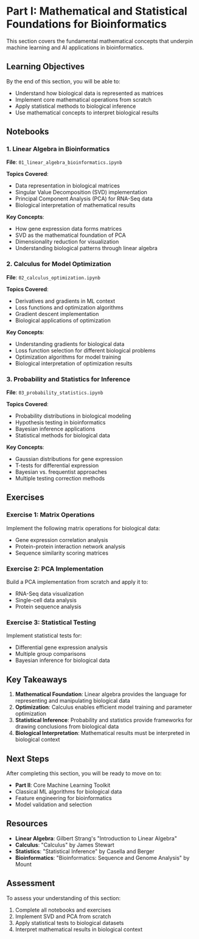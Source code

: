 # Part I: Mathematical and Statistical Foundations for Bioinformatics

This section covers the fundamental mathematical concepts that underpin machine learning and AI applications in bioinformatics.

## Learning Objectives

By the end of this section, you will be able to:
- Understand how biological data is represented as matrices
- Implement core mathematical operations from scratch
- Apply statistical methods to biological inference
- Use mathematical concepts to interpret biological results

## Notebooks

### 1. Linear Algebra in Bioinformatics
**File**: `01_linear_algebra_bioinformatics.ipynb`

**Topics Covered**:
- Data representation in biological matrices
- Singular Value Decomposition (SVD) implementation
- Principal Component Analysis (PCA) for RNA-Seq data
- Biological interpretation of mathematical results

**Key Concepts**:
- How gene expression data forms matrices
- SVD as the mathematical foundation of PCA
- Dimensionality reduction for visualization
- Understanding biological patterns through linear algebra

### 2. Calculus for Model Optimization
**File**: `02_calculus_optimization.ipynb`

**Topics Covered**:
- Derivatives and gradients in ML context
- Loss functions and optimization algorithms
- Gradient descent implementation
- Biological applications of optimization

**Key Concepts**:
- Understanding gradients for biological data
- Loss function selection for different biological problems
- Optimization algorithms for model training
- Biological interpretation of optimization results

### 3. Probability and Statistics for Inference
**File**: `03_probability_statistics.ipynb`

**Topics Covered**:
- Probability distributions in biological modeling
- Hypothesis testing in bioinformatics
- Bayesian inference applications
- Statistical methods for biological data

**Key Concepts**:
- Gaussian distributions for gene expression
- T-tests for differential expression
- Bayesian vs. frequentist approaches
- Multiple testing correction methods

## Exercises

### Exercise 1: Matrix Operations
Implement the following matrix operations for biological data:
- Gene expression correlation analysis
- Protein-protein interaction network analysis
- Sequence similarity scoring matrices

### Exercise 2: PCA Implementation
Build a PCA implementation from scratch and apply it to:
- RNA-Seq data visualization
- Single-cell data analysis
- Protein sequence analysis

### Exercise 3: Statistical Testing
Implement statistical tests for:
- Differential gene expression analysis
- Multiple group comparisons
- Bayesian inference for biological data

## Key Takeaways

1. **Mathematical Foundation**: Linear algebra provides the language for representing and manipulating biological data
2. **Optimization**: Calculus enables efficient model training and parameter optimization
3. **Statistical Inference**: Probability and statistics provide frameworks for drawing conclusions from biological data
4. **Biological Interpretation**: Mathematical results must be interpreted in biological context

## Next Steps

After completing this section, you will be ready to move on to:
- **Part II**: Core Machine Learning Toolkit
- Classical ML algorithms for biological data
- Feature engineering for bioinformatics
- Model validation and selection

## Resources

- **Linear Algebra**: Gilbert Strang's "Introduction to Linear Algebra"
- **Calculus**: "Calculus" by James Stewart
- **Statistics**: "Statistical Inference" by Casella and Berger
- **Bioinformatics**: "Bioinformatics: Sequence and Genome Analysis" by Mount

## Assessment

To assess your understanding of this section:
1. Complete all notebooks and exercises
2. Implement SVD and PCA from scratch
3. Apply statistical tests to biological datasets
4. Interpret mathematical results in biological context 